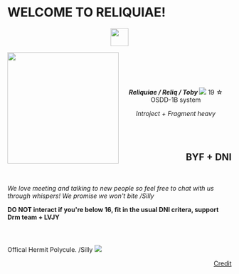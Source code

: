 <!DOCTYPE HTML>
  <h1> WELCOME TO RELIQUIAE! </h1>
    <p align="center">
      <img height="40" src="https://i.postimg.cc/d1vbyXNC/ezgif-com-animated-gif-maker-14.gif" >
    </p> 
        <img align="left" height="250" src="https://64.media.tumblr.com/a1fabbad347909c8733e4173d95c2c3e/8c04b7e8f2ba7f13-b0/s1280x1920/85adcc26fa15bb89c4a37465760c10bff6d5c99a.pnj"> 

  <br>  </br> 
 
   <body>
      <section> 
            <br>
              <p align="center"> <i><b> Reliquiae / Reliq / Toby </b> </i> 
              <img src="https://i.postimg.cc/KjG953Tc/ezgif-com-animated-gif-maker-15.gif">
               19  ☆ OSDD-1B system
              <p align="center"><i> Introject + Fragment heavy </i></p>
            <br>
      </section>
    <br>
      <section2>
             <h2 align="right">
                BYF + DNI </h2>
                   <br>
        <p><i> We love meeting and talking to new people so feel free to chat with us through whispers! We promise we won't bite /Silly </i></p>
        <p> <b> DO NOT interact if you're below 16, fit in the usual DNI critera, support Drm team + LVJY </b> </p>
       </section2>
   <br>
     <section3> 
       <h3 align="left"> </h3>
Offical Hermit Polycule. /Silly <img src="https://i.postimg.cc/fL7sh7TW/poly-gay.png"> 
     </section3>
    
  <p align="right"> <a href=https://www.tumblr.com/rookmeo/760427057249468416/ranpo-graphics-gift-for-scythidol-rb-credit>Credit</a> </p>
     
  </body>
</html>
